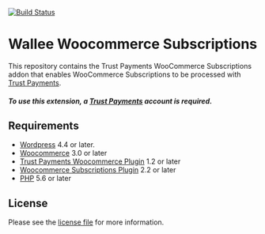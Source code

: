 [![Build Status](https://travis-ci.org/TrustPayments/woocommerce-subscription.svg?branch=master)](https://travis-ci.org/TrustPayments/woocommerce-subscription)

# Wallee Woocommerce Subscriptions
This repository contains the Trust Payments WooCommerce Subscriptions addon that enables WooCommerce Subscriptions to be processed with [Trust Payments](https://www.trustpayments.com/).

##### To use this extension, a [Trust Payments](https://ep.trustpayments.com/user/signup) account is required.

## Requirements

* [Wordpress](https://wordpress.org/) 4.4 or later.
* [Woocommerce](https://woocommerce.com/) 3.0 or later
* [Trust Payments Woocommerce Plugin](../../../woocommerce/) 1.2 or later
* [Woocommerce Subscriptions Plugin](https://woocommerce.com/products/woocommerce-subscriptions/) 2.2 or later
* [PHP](http://php.net/) 5.6 or later

## License

Please see the [license file](https://github.com/TrustPayments/woocommerce-subscription/blob/1.0.12/LICENSE) for more information.

